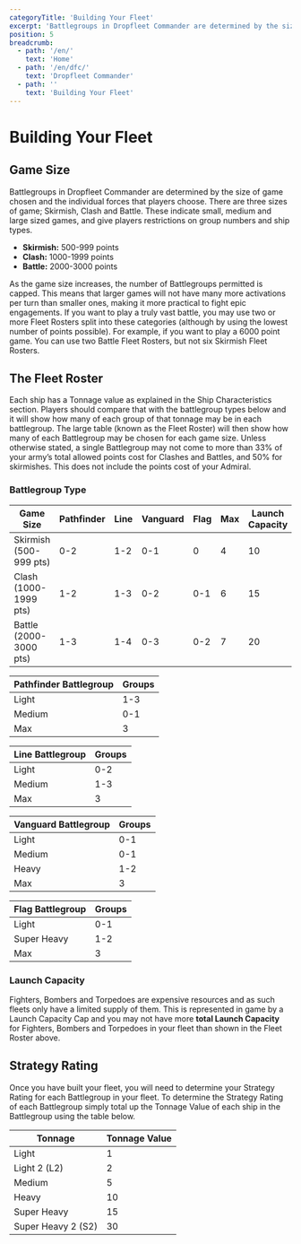 ```yaml
---
categoryTitle: 'Building Your Fleet'
excerpt: 'Battlegroups in Dropfleet Commander are determined by the size of game chosen and the individual forces that players choose.'
position: 5
breadcrumb:
  - path: '/en/'
    text: 'Home'
  - path: '/en/dfc/'
    text: 'Dropfleet Commander'
  - path: ''
    text: 'Building Your Fleet'
---
```


# Building Your Fleet

## Game Size

Battlegroups in Dropfleet Commander are determined by the size of game chosen and the individual forces that players choose. There are three sizes of game; Skirmish, Clash and Battle. These indicate small, medium and large sized games, and give players restrictions on group numbers and ship types.

* **Skirmish:** 500-999 points
* **Clash:** 1000-1999 points
* **Battle:** 2000-3000 points

As the game size increases, the number of Battlegroups permitted is capped. This means that larger games will not have many more activations per turn than smaller ones, making it more practical to fight epic engagements. If you want to play a truly vast battle, you may use two or more Fleet Rosters split into these categories (although by using the lowest number of points possible). For example, if you want to play a 6000 point game. You can use two  Battle  Fleet Rosters, but not six  Skirmish  Fleet Rosters.

## The Fleet Roster

Each ship has a Tonnage value as explained in the Ship Characteristics section. Players should compare that with the battlegroup types below and it will show how many of each group of that tonnage may be in each battlegroup. The large table (known as the Fleet Roster) will then show how many of each Battlegroup may be chosen for each game size. Unless otherwise stated, a single Battlegroup may not come to more than 33% of your army’s total allowed points cost for Clashes and Battles, and 50% for skirmishes. This does not include the points cost of your Admiral.

### Battlegroup Type

<table>
  <thead>
    <th>Game Size</th>
    <th>Pathfinder</th>
    <th>Line</th>
    <th>Vanguard</th>
    <th>Flag</th>
    <th>Max</th>
    <th>Launch Capacity</th>
  </thead>
  <tbody>
    <tr>
      <td>Skirmish (500-999 pts)</td>
      <td>0-2</td>
      <td>1-2</td>
      <td>0-1</td>
      <td>0</td>
      <td>4</td>
      <td>10</td>
    </tr>
    <tr>
      <td>Clash (1000-1999 pts)</td>
      <td>1-2</td>
      <td>1-3</td>
      <td>0-2</td>
      <td>0-1</td>
      <td>6</td>
      <td>15</td>
    </tr>
    <tr>
      <td>Battle (2000-3000 pts)</td>
      <td>1-3</td>
      <td>1-4</td>
      <td>0-3</td>
      <td>0-2</td>
      <td>7</td>
      <td>20</td>
    </tr>
  </tbody>
</table>

<table>
  <thead>
    <th>Pathfinder Battlegroup</th>
    <th>Groups</th>
  </thead>
  <tbody>
    <tr>
      <td>Light</td>
      <td>1-3</td>
    </tr>
    <tr>
      <td>Medium</td>
      <td>0-1</td>
    </tr>
    <tr>
      <td>Max</td>
      <td>3</td>
    </tr>
  </tbody>
</table>

<table>
  <thead>
    <th>Line Battlegroup</th>
    <th>Groups</th>
  </thead>
  <tbody>
    <tr>
      <td>Light</td>
      <td>0-2</td>
    </tr>
    <tr>
      <td>Medium</td>
      <td>1-3</td>
    </tr>
    <tr>
      <td>Max</td>
      <td>3</td>
    </tr>
  </tbody>
</table>

<table>
  <thead>
    <th>Vanguard Battlegroup</th>
    <th>Groups</th>
  </thead>
  <tbody>
    <tr>
      <td>Light</td>
      <td>0-1</td>
    </tr>
    <tr>
      <td>Medium</td>
      <td>0-1</td>
    </tr>
    <tr>
      <td>Heavy</td>
      <td>1-2</td>
    </tr>
    <tr>
      <td>Max</td>
      <td>3</td>
    </tr>
  </tbody>
</table>

<table>
  <thead>
    <th>Flag Battlegroup</th>
    <th>Groups</th>
  </thead>
  <tbody>
    <tr>
      <td>Light</td>
      <td>0-1</td>
    </tr>
    <tr>
      <td>Super Heavy</td>
      <td>1-2</td>
    </tr>
    <tr>
      <td>Max</td>
      <td>3</td>
    </tr>
  </tbody>
</table>

### Launch Capacity

Fighters, Bombers and Torpedoes are expensive resources and as such fleets only have a limited supply of them. This is represented in game by a Launch Capacity Cap and you may not have more **total Launch Capacity** for Fighters, Bombers and Torpedoes in your fleet than shown in the Fleet Roster above.

## Strategy Rating

Once you have built your fleet, you will need to determine your Strategy Rating for each Battlegroup in your fleet. To determine the Strategy Rating of each Battlegroup simply total up the Tonnage Value of each ship in the Battlegroup using the table below.

<table>
  <thead>
    <th>Tonnage</th>
    <th>Tonnage Value</th>
  </thead>
  <tbody>
    <tr>
      <td>Light</td>
      <td>1</td>
    </tr>
    <tr>
      <td>Light 2 (L2)</td>
      <td>2</td>
    </tr>
    <tr>
      <td>Medium</td>
      <td>5</td>
    </tr>
    <tr>
      <td>Heavy</td>
      <td>10</td>
    </tr>
    <tr>
      <td>Super Heavy</td>
      <td>15</td>
    </tr>
    <tr>
      <td>Super Heavy 2 (S2)</td>
      <td>30</td>
    </tr>
  </tbody>
</table>

